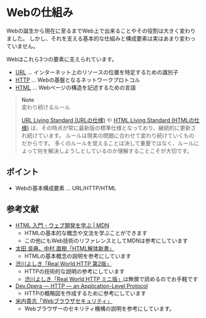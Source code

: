 # Webの仕組み

Webの誕生から現在に至るまでWeb上で出来ることやその役割は大きく変わりました。
しかし、それを支える基本的な仕組みと構成要素は実はあまり変わっていません。

Webはこれら3つの要素に支えられています。

- [URL](https://developer.mozilla.org/ja/docs/Glossary/URL) … インターネット上のリソースの位置を特定するための識別子
- [HTTP](https://developer.mozilla.org/ja/docs/Glossary/HTTP) … Webの基盤となるネットワークプロトコル
- [HTML](https://developer.mozilla.org/ja/docs/Glossary/HTML) … Webページの構造を記述するための言語

> **Note**\
> 変わり続けるルール
>
> [URL Living Standard (URLの仕様)](https://url.spec.whatwg.org/) や [HTML Living Standard (HTMLの仕様)](https://html.spec.whatwg.org/multipage/) は、その時点が常に最新版の標準仕様となっており、継続的に更新され続けています。
> ルールは現実の問題に合わせて変わり続けていくものだからです。
> 多くのルールを覚えることは決して重要ではなく、ルールによって何を解決しようしとしているのか理解することこそが大切です。

## ポイント

- Webの基本構成要素 … URL/HTTP/HTML

## 参考文献

- [HTML 入門 - ウェブ開発を学ぶ | MDN](https://developer.mozilla.org/ja/docs/Learn/HTML/Introduction_to_HTML)
  - HTMLの基本的な概念や文法を学ぶことができます
  - この他にもWeb技術のリファレンスとしてMDNは参考にしています
- [太田 良典、中村 直樹「HTML解体新書」](https://www.borndigital.co.jp/book/25999.html)
  - HTMLの基本概念の説明を参考にしています
- [渋川よしき「Real World HTTP 第2版」](https://www.oreilly.co.jp//books/9784873119038/)
  - HTTPの技術的な説明の参考にしています
  - [渋川よしき「Real World HTTP ミニ版」](https://www.oreilly.co.jp/books/9784873118789/)は無償で読めるのでお手軽です
- [Dev.Opera — HTTP — an Application-Level Protocol](https://dev.opera.com/articles/http-basic-introduction/)
  - HTTPの概略図を作成するために参考にしています
- [米内貴志「Webブラウザセキュリティ」](https://www.lambdanote.com/products/wbs)
  - Webブラウザーのセキリティ機構の説明を参考にしています。
